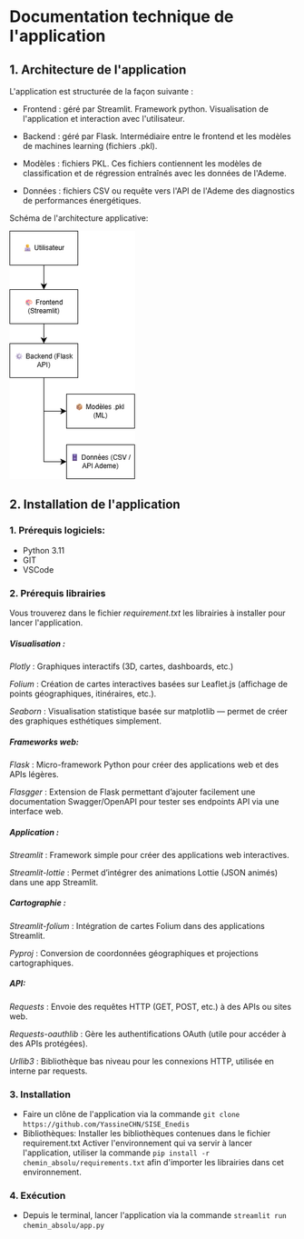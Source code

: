 # Documentation technique de l'application

## 1. Architecture de l'application 

L'application est structurée de la façon suivante : 

- Frontend : géré par Streamlit. Framework python. Visualisation de l'application et interaction avec l'utilisateur.

- Backend : géré par Flask. Intermédiaire entre le frontend et les modèles de machines learning (fichiers .pkl).
  
- Modèles : fichiers PKL. Ces fichiers contiennent les modèles de classification et de régression entraînés avec les données de l'Ademe. 

- Données : fichiers CSV ou requête vers l'API de l'Ademe des diagnostics de performances énergétiques.

  

Schéma de l'architecture applicative:



![Architecture applicative](assets/Architecture_app.drawio.png)

## 2.  Installation de l'application 

### 1. Prérequis logiciels:
- Python 3.11
- GIT 
- VSCode

### 2. Prérequis librairies
Vous trouverez dans le fichier *requirement.txt* les librairies à installer pour lancer l'application. 

##### Visualisation :
_Plotly_ : Graphiques interactifs (3D, cartes, dashboards, etc.)

_Folium_ : Création de cartes interactives basées sur Leaflet.js (affichage de points géographiques, itinéraires, etc.).

_Seaborn_ : Visualisation statistique basée sur matplotlib — permet de créer des graphiques esthétiques simplement.


##### Frameworks web:

_Flask_ : Micro-framework Python pour créer des applications web et des APIs légères.

_Flasgger_ : Extension de Flask permettant d’ajouter facilement une documentation Swagger/OpenAPI pour tester ses endpoints API via une interface web.

##### Application : 
_Streamlit_ : Framework simple pour créer des applications web interactives.

_Streamlit-lottie_ : Permet d’intégrer des animations Lottie (JSON animés) dans une app Streamlit.

##### Cartographie :

_Streamlit-folium_ : Intégration de cartes Folium dans des applications Streamlit.

_Pyproj_ : Conversion de coordonnées géographiques et projections cartographiques.

##### API:

_Requests_ : Envoie des requêtes HTTP (GET, POST, etc.) à des APIs ou sites web.

_Requests-oauthlib_ :	Gère les authentifications OAuth (utile pour accéder à des APIs protégées).

_Urllib3_ : Bibliothèque bas niveau pour les connexions HTTP, utilisée en interne par requests.



### 3. Installation
- Faire un clône de l'application via la commande `git clone https://github.com/YassineCHN/SISE_Enedis`
- Bibliothèques: Installer les bibliothèques contenues dans le fichier requirement.txt
  Activer l'environnement qui va servir à lancer l'application, utiliser la commande `pip install -r chemin_absolu/requirements.txt` afin d'importer les librairies dans cet environnement.
    

### 4. Exécution
- Depuis le terminal, lancer l'application via la commande `streamlit run chemin_absolu/app.py`

     
